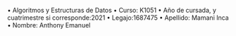 
• Algoritmos y Estructuras de Datos
• Curso: K1051
• Año de cursada, y cuatrimestre si corresponde:2021
• Legajo:1687475
• Apellido: Mamani Inca
• Nombre: Anthony Emanuel
